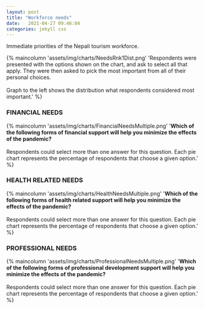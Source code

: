 ```yaml
---
layout: post
title: "Workforce needs"
date:   2021-04-27 09:46:04
categories: jekyll css
---
```


Immediate priorities of the Nepali tourism workforce.

{% maincolumn 'assets/img/charts/NeedsRnk1Dist.png' 'Respondents were presented with the options shown on the chart, and ask to select all that apply. They were then asked to pick the most important from all of their personal choices. <br/> <br/>Graph to the left shows the distribution what respondents considered most important.' %}



### FINANCIAL NEEDS
{% maincolumn 'assets/img/charts/FinancialNeedsMultiple.png' '<b>Which of the following forms of financial support will help you minimize the effects of the pandemic?</b> <br/><br/> Respondents could select more than one answer for this question. Each pie chart represents the percentage of respondents that choose a given option.' %}



### HEALTH RELATED NEEDS
{% maincolumn 'assets/img/charts/HealthNeedsMultiple.png' '<b>Which of the following forms of health related support will help you minimize the effects of the pandemic?</b> <br/><br/> Respondents could select more than one answer for this question. Each pie chart represents the percentage of respondents that choose a given option.' %}



### PROFESSIONAL NEEDS
{% maincolumn 'assets/img/charts/ProfessionalNeedsMultiple.png' '<b>Which of the following forms of professional development support will help you minimize the effects of the pandemic?</b> <br/><br/> Respondents could select more than one answer for this question. Each pie chart represents the percentage of respondents that choose a given option.' %}



